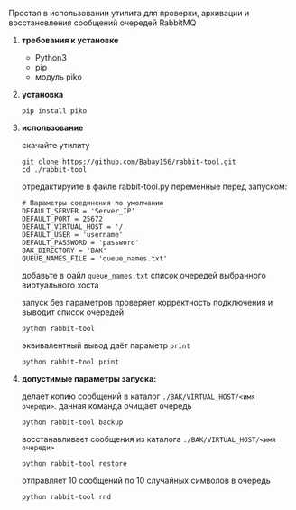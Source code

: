 Простая в использовании утилита для проверки, архивации и восстановления сообщений очередей RabbitMQ

1. **требования к установке**
    - Python3
    - pip
    - модуль piko

2. **установка**
    ```
    pip install piko
    ```
3. **использование**

   скачайте утилиту
    ```
    git clone https://github.com/Babay156/rabbit-tool.git
    cd ./rabbit-tool
    ```
    отредактируйте в файле rabbit-tool.py переменные перед запуском:
    ```
    # Параметры соединения по умолчанию
    DEFAULT_SERVER = 'Server_IP'
    DEFAULT_PORT = 25672
    DEFAULT_VIRTUAL_HOST = '/'
    DEFAULT_USER = 'username'
    DEFAULT_PASSWORD = 'password'
    BAK_DIRECTORY = 'BAK'
    QUEUE_NAMES_FILE = 'queue_names.txt'
    ```
    добавьте в файл `queue_names.txt` список очередей выбранного виртуального хоста

    запуск без параметров проверяет корректность подключения и выводит список очередей
    ```
    python rabbit-tool
    ```
    эквивалентный вывод даёт параметр `print`
    ```
    python rabbit-tool print
    ```
5. **допустимые параметры запуска:**

    делает копию сообщений в каталог `./BAK/VIRTUAL_HOST/<имя очереди>`. данная команда очищает очередь
    ```
    python rabbit-tool backup
    ```
    восстанавливает сообщения из каталога `./BAK/VIRTUAL_HOST/<имя очереди>`
    ```
    python rabbit-tool restore
    ```
    отправляет 10 сообщений по 10 случайных символов в очередь
    ```
    python rabbit-tool rnd
    ```
